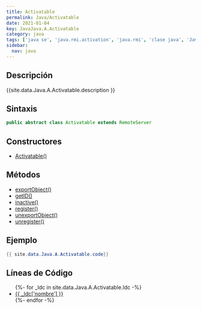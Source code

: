 ```yaml
---
title: Activatable
permalink: Java/Activatable
date: 2021-01-04
key: JavaJava.A.Activatable
category: java
tags: ['java se', 'java.rmi.activation', 'java.rmi', 'clase java', 'Java 1.2']
sidebar: 
  nav: java
---
```


## Descripción
{{site.data.Java.A.Activatable.description }}

## Sintaxis
~~~java
public abstract class Activatable extends RemoteServer
~~~

## Constructores
* [Activatable()](/Java/Activatable/Activatable/)

## Métodos
* [exportObject()](/Java/Activatable/exportObject)
* [getID()](/Java/Activatable/getID)
* [inactive()](/Java/Activatable/inactive)
* [register()](/Java/Activatable/register)
* [unexportObject()](/Java/Activatable/unexportObject)
* [unregister()](/Java/Activatable/unregister)

## Ejemplo
~~~java
{{ site.data.Java.A.Activatable.code}}
~~~

## Líneas de Código
<ul>
{%- for _ldc in site.data.Java.A.Activatable.ldc -%}
   <li>
       <a href="{{_ldc['url'] }}">{{ _ldc['nombre'] }}</a>
   </li>
{%- endfor -%}
</ul>
